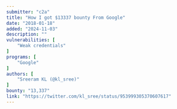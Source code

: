 ```yaml
---
submitter: "c2a"
title: "How I got $13337 bounty From Google"
date: "2018-01-18"
added: "2024-11-03"
description: ""
vulnerabilities: [
    "Weak credentials"
]
programs: [
    "Google"
]
authors: [
    "Sreeram KL (@kl_sree)"
]
bounty: "13,337"
link: "https://twitter.com/kl_sree/status/953999305370607617"
---
```




